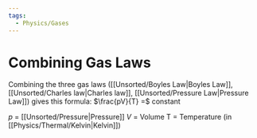 ```yaml
---
tags:
  - Physics/Gases
---
```

# Combining Gas Laws
Combining the three gas laws ([[Unsorted/Boyles Law|Boyles Law]], [[Unsorted/Charles law|Charles law]], [[Unsorted/Pressure Law|Pressure Law]]) gives this formula:
$\frac{pV}{T} =$ constant

$p$ = [[Unsorted/Pressure|Pressure]]
$V$ = Volume
T = Temperature (in [[Physics/Thermal/Kelvin|Kelvin]])